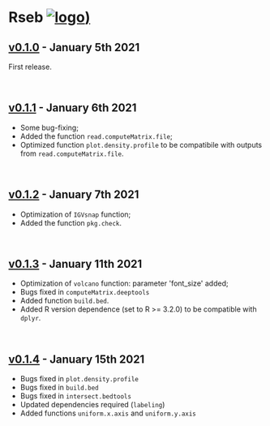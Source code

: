 # Rseb [![logo](<img src="https://sebastian-gregoricchio.github.io/Rseb/Rseb_logo.svg" align="right" height = 150/>))](https://sebastian-gregoricchio.github.io/Rseb/)

## [v0.1.0](https://github.com/sebastian-gregoricchio/Rseb/releases/tag/0.1.4) - January 5th 2021
First release.

<br /> 

## [v0.1.1](https://github.com/sebastian-gregoricchio/Rseb/releases/tag/0.1.1) - January 6th 2021
* Some bug-fixing;
* Added the function `read.computeMatrix.file`;
* Optimized function `plot.density.profile` to be compatibile with outputs from `read.computeMatrix.file`.

<br /> 

## [v0.1.2](https://github.com/sebastian-gregoricchio/Rseb/releases/tag/0.1.2) - January 7th 2021
* Optimization of `IGVsnap` function;
* Added the function `pkg.check`.

<br /> 

## [v0.1.3](https://github.com/sebastian-gregoricchio/Rseb/releases/tag/0.1.3) - January 11th 2021
* Optimization of `volcano` function: parameter 'font_size' added;
* Bugs fixed in `computeMatrix.deeptools`
* Added function `build.bed`.
* Added R version dependence (set to R >= 3.2.0) to be compatible with `dplyr`.

<br /> 

## [v0.1.4](https://github.com/sebastian-gregoricchio/Rseb/releases/tag/0.1.4) - January 15th 2021
* Bugs fixed in `plot.density.profile`
* Bugs fixed in `build.bed`
* Bugs fixed in `intersect.bedtools`
* Updated dependencies required (`labeling`)
* Added functions `uniform.x.axis` and `uniform.y.axis`
